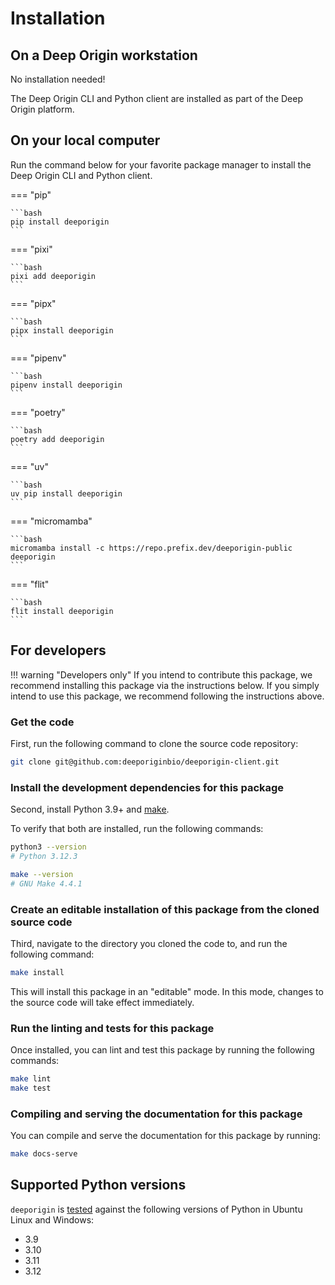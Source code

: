 # Installation


## On a Deep Origin workstation

No installation needed!

The Deep Origin CLI and Python client are installed as part of the Deep Origin platform.

## On your local computer

Run the command below for your favorite package manager to install the Deep Origin CLI and Python client.

=== "pip"

    ```bash
    pip install deeporigin
    ```

=== "pixi"

    ```bash
    pixi add deeporigin
    ```

=== "pipx"

    ```bash
    pipx install deeporigin
    ```

=== "pipenv"

    ```bash
    pipenv install deeporigin
    ```

=== "poetry"

    ```bash
    poetry add deeporigin
    ```

=== "uv"

    ```bash
    uv pip install deeporigin
    ```

=== "micromamba"

    ```bash
    micromamba install -c https://repo.prefix.dev/deeporigin-public deeporigin
    ```

=== "flit"

    ```bash
    flit install deeporigin
    ```

## For developers

!!! warning "Developers only"
    If you intend to contribute this package, we recommend installing this package via the instructions below. If you simply intend to use this package, we recommend following the instructions above.

### Get the code

First, run the following command to clone the source code repository:

```bash
git clone git@github.com:deeporiginbio/deeporigin-client.git
```

### Install the development dependencies for this package

Second, install Python 3.9+ and
[make](https://www.gnu.org/software/make/).

To verify that both are installed, run the following commands:

```bash
python3 --version
# Python 3.12.3

make --version
# GNU Make 4.4.1
```

### Create an editable installation of this package from the cloned source code

Third, navigate to the directory you cloned the code to, and run the following command:

```bash
make install
```

This will install this package in an "editable" mode. In this mode, changes to the source code will take effect
immediately.

### Run the linting and tests for this package

Once installed, you can lint and test this package by running the following commands:

```bash
make lint
make test
```

### Compiling and serving the documentation for this package

You can compile and serve the documentation for this package by running:

```bash
make docs-serve
```

## Supported Python versions

`deeporigin` is [tested](https://github.com/deeporiginbio/deeporigin-client/actions/workflows/main.yml) against the following versions of Python in Ubuntu Linux and Windows:

- 3.9
- 3.10
- 3.11
- 3.12
